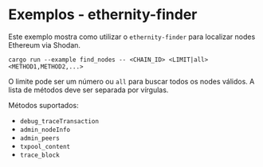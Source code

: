 # Exemplos - ethernity-finder

Este exemplo mostra como utilizar o `ethernity-finder` para localizar nodes Ethereum via Shodan.

```
cargo run --example find_nodes -- <CHAIN_ID> <LIMIT|all> <METHOD1,METHOD2,...>
```

O limite pode ser um número ou `all` para buscar todos os nodes válidos. A lista de métodos deve ser separada por vírgulas.

Métodos suportados:

- `debug_traceTransaction`
- `admin_nodeInfo`
- `admin_peers`
- `txpool_content`
- `trace_block`
